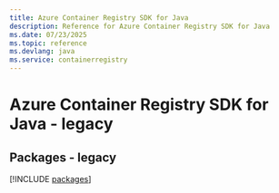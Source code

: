 ```yaml
---
title: Azure Container Registry SDK for Java
description: Reference for Azure Container Registry SDK for Java
ms.date: 07/23/2025
ms.topic: reference
ms.devlang: java
ms.service: containerregistry
---
```

# Azure Container Registry SDK for Java - legacy
## Packages - legacy
[!INCLUDE [packages](container-registry-index.md)]